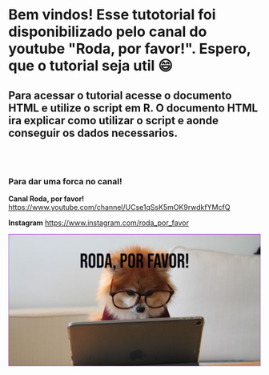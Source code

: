 # Bem vindos! Esse tutotorial foi disponibilizado pelo canal do youtube "Roda, por favor!". Espero, que o tutorial seja util :smile:

## Para acessar o tutorial acesse o documento HTML e utilize o script em R. O documento HTML ira explicar como utilizar o script e aonde conseguir os dados necessarios.
<br/>
<br/>

### Para dar uma forca no canal!


**Canal Roda, por favor!** https://www.youtube.com/channel/UCse1qSsK5mOK9rwdkfYMcfQ



**Instagram** https://www.instagram.com/roda_por_favor



![Roda, por favor!](https://raw.githubusercontent.com/roda-por-favor/Documentos/main/Roda%20por%20favor%20banner.PNG)
